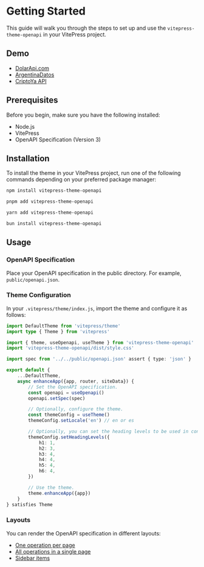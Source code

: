 # Getting Started

This guide will walk you through the steps to set up and use the `vitepress-theme-openapi` in your VitePress project.

## Demo

- [DolarApi.com](https://dolarapi.com/)
- [ArgentinaDatos](https://argentinadatos.com/)
- [CriptoYa API](https://docs.criptoya.com/)

## Prerequisites

Before you begin, make sure you have the following installed:

- Node.js
- VitePress
- OpenAPI Specification (Version 3)

## Installation

To install the theme in your VitePress project, run one of the following commands depending on your preferred package
manager:

```bash
npm install vitepress-theme-openapi

pnpm add vitepress-theme-openapi

yarn add vitepress-theme-openapi

bun install vitepress-theme-openapi
```

## Usage

### OpenAPI Specification

Place your OpenAPI specification in the public directory. For example, `public/openapi.json`.

### Theme Configuration

In your `.vitepress/theme/index.js`, import the theme and configure it as follows:

```ts
import DefaultTheme from 'vitepress/theme'
import type { Theme } from 'vitepress'

import { theme, useOpenapi, useTheme } from 'vitepress-theme-openapi'
import 'vitepress-theme-openapi/dist/style.css'

import spec from '../../public/openapi.json' assert { type: 'json' }

export default {
    ...DefaultTheme,
    async enhanceApp({app, router, siteData}) {
        // Set the OpenAPI specification.
        const openapi = useOpenapi()
        openapi.setSpec(spec)

        // Optionally, configure the theme.
        const themeConfig = useTheme()
        themeConfig.setLocale('en') // en or es

        // Optionally, you can set the heading levels to be used in content.
        themeConfig.setHeadingLevels({
            h1: 1,
            h2: 3,
            h3: 4,
            h4: 4,
            h5: 4,
            h6: 4,
        })

        // Use the theme.
        theme.enhanceApp({app})
    }
} satisfies Theme
```

### Layouts

You can render the OpenAPI specification in different layouts:

- [One operation per page](/layouts/one-operation.html)
- [All operations in a single page](/layouts/all-operations.html)
- [Sidebar items](/layouts/sidebar.html)

